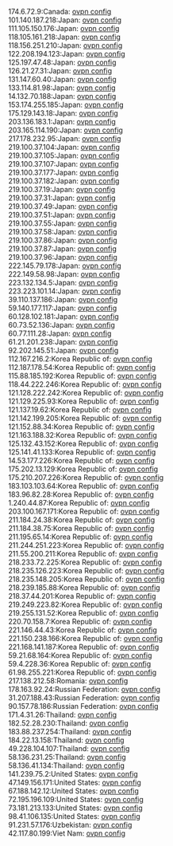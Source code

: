 174.6.72.9:Canada: [ovpn config](vpn/174_6_72_9.ovpn)  
101.140.187.218:Japan: [ovpn config](vpn/101_140_187_218.ovpn)  
111.105.150.176:Japan: [ovpn config](vpn/111_105_150_176.ovpn)  
118.105.161.218:Japan: [ovpn config](vpn/118_105_161_218.ovpn)  
118.156.251.210:Japan: [ovpn config](vpn/118_156_251_210.ovpn)  
122.208.194.123:Japan: [ovpn config](vpn/122_208_194_123.ovpn)  
125.197.47.48:Japan: [ovpn config](vpn/125_197_47_48.ovpn)  
126.21.27.31:Japan: [ovpn config](vpn/126_21_27_31.ovpn)  
131.147.60.40:Japan: [ovpn config](vpn/131_147_60_40.ovpn)  
133.114.81.98:Japan: [ovpn config](vpn/133_114_81_98.ovpn)  
14.132.70.188:Japan: [ovpn config](vpn/14_132_70_188.ovpn)  
153.174.255.185:Japan: [ovpn config](vpn/153_174_255_185.ovpn)  
175.129.143.18:Japan: [ovpn config](vpn/175_129_143_18.ovpn)  
203.136.183.1:Japan: [ovpn config](vpn/203_136_183_1.ovpn)  
203.165.114.190:Japan: [ovpn config](vpn/203_165_114_190.ovpn)  
217.178.232.95:Japan: [ovpn config](vpn/217_178_232_95.ovpn)  
219.100.37.104:Japan: [ovpn config](vpn/219_100_37_104.ovpn)  
219.100.37.105:Japan: [ovpn config](vpn/219_100_37_105.ovpn)  
219.100.37.107:Japan: [ovpn config](vpn/219_100_37_107.ovpn)  
219.100.37.177:Japan: [ovpn config](vpn/219_100_37_177.ovpn)  
219.100.37.182:Japan: [ovpn config](vpn/219_100_37_182.ovpn)  
219.100.37.19:Japan: [ovpn config](vpn/219_100_37_19.ovpn)  
219.100.37.31:Japan: [ovpn config](vpn/219_100_37_31.ovpn)  
219.100.37.49:Japan: [ovpn config](vpn/219_100_37_49.ovpn)  
219.100.37.51:Japan: [ovpn config](vpn/219_100_37_51.ovpn)  
219.100.37.55:Japan: [ovpn config](vpn/219_100_37_55.ovpn)  
219.100.37.58:Japan: [ovpn config](vpn/219_100_37_58.ovpn)  
219.100.37.86:Japan: [ovpn config](vpn/219_100_37_86.ovpn)  
219.100.37.87:Japan: [ovpn config](vpn/219_100_37_87.ovpn)  
219.100.37.96:Japan: [ovpn config](vpn/219_100_37_96.ovpn)  
222.145.79.178:Japan: [ovpn config](vpn/222_145_79_178.ovpn)  
222.149.58.98:Japan: [ovpn config](vpn/222_149_58_98.ovpn)  
223.132.134.5:Japan: [ovpn config](vpn/223_132_134_5.ovpn)  
223.223.101.14:Japan: [ovpn config](vpn/223_223_101_14.ovpn)  
39.110.137.186:Japan: [ovpn config](vpn/39_110_137_186.ovpn)  
59.140.177.117:Japan: [ovpn config](vpn/59_140_177_117.ovpn)  
60.128.102.181:Japan: [ovpn config](vpn/60_128_102_181.ovpn)  
60.73.52.136:Japan: [ovpn config](vpn/60_73_52_136.ovpn)  
60.77.111.28:Japan: [ovpn config](vpn/60_77_111_28.ovpn)  
61.21.201.238:Japan: [ovpn config](vpn/61_21_201_238.ovpn)  
92.202.145.51:Japan: [ovpn config](vpn/92_202_145_51.ovpn)  
112.167.216.2:Korea Republic of: [ovpn config](vpn/112_167_216_2.ovpn)  
112.187.178.54:Korea Republic of: [ovpn config](vpn/112_187_178_54.ovpn)  
115.88.185.192:Korea Republic of: [ovpn config](vpn/115_88_185_192.ovpn)  
118.44.222.246:Korea Republic of: [ovpn config](vpn/118_44_222_246.ovpn)  
121.128.222.242:Korea Republic of: [ovpn config](vpn/121_128_222_242.ovpn)  
121.129.225.93:Korea Republic of: [ovpn config](vpn/121_129_225_93.ovpn)  
121.137.19.62:Korea Republic of: [ovpn config](vpn/121_137_19_62.ovpn)  
121.142.199.205:Korea Republic of: [ovpn config](vpn/121_142_199_205.ovpn)  
121.152.88.34:Korea Republic of: [ovpn config](vpn/121_152_88_34.ovpn)  
121.163.188.32:Korea Republic of: [ovpn config](vpn/121_163_188_32.ovpn)  
125.132.43.152:Korea Republic of: [ovpn config](vpn/125_132_43_152.ovpn)  
125.141.41.133:Korea Republic of: [ovpn config](vpn/125_141_41_133.ovpn)  
14.53.177.226:Korea Republic of: [ovpn config](vpn/14_53_177_226.ovpn)  
175.202.13.129:Korea Republic of: [ovpn config](vpn/175_202_13_129.ovpn)  
175.210.207.226:Korea Republic of: [ovpn config](vpn/175_210_207_226.ovpn)  
183.103.103.64:Korea Republic of: [ovpn config](vpn/183_103_103_64.ovpn)  
183.96.82.28:Korea Republic of: [ovpn config](vpn/183_96_82_28.ovpn)  
1.240.44.87:Korea Republic of: [ovpn config](vpn/1_240_44_87.ovpn)  
203.100.167.171:Korea Republic of: [ovpn config](vpn/203_100_167_171.ovpn)  
211.184.24.38:Korea Republic of: [ovpn config](vpn/211_184_24_38.ovpn)  
211.184.38.75:Korea Republic of: [ovpn config](vpn/211_184_38_75.ovpn)  
211.195.65.14:Korea Republic of: [ovpn config](vpn/211_195_65_14.ovpn)  
211.244.251.223:Korea Republic of: [ovpn config](vpn/211_244_251_223.ovpn)  
211.55.200.211:Korea Republic of: [ovpn config](vpn/211_55_200_211.ovpn)  
218.233.72.225:Korea Republic of: [ovpn config](vpn/218_233_72_225.ovpn)  
218.235.126.223:Korea Republic of: [ovpn config](vpn/218_235_126_223.ovpn)  
218.235.148.205:Korea Republic of: [ovpn config](vpn/218_235_148_205.ovpn)  
218.239.185.88:Korea Republic of: [ovpn config](vpn/218_239_185_88.ovpn)  
218.37.44.201:Korea Republic of: [ovpn config](vpn/218_37_44_201.ovpn)  
219.249.223.82:Korea Republic of: [ovpn config](vpn/219_249_223_82.ovpn)  
219.255.131.52:Korea Republic of: [ovpn config](vpn/219_255_131_52.ovpn)  
220.70.158.7:Korea Republic of: [ovpn config](vpn/220_70_158_7.ovpn)  
221.146.44.43:Korea Republic of: [ovpn config](vpn/221_146_44_43.ovpn)  
221.150.238.166:Korea Republic of: [ovpn config](vpn/221_150_238_166.ovpn)  
221.168.141.187:Korea Republic of: [ovpn config](vpn/221_168_141_187.ovpn)  
59.21.68.164:Korea Republic of: [ovpn config](vpn/59_21_68_164.ovpn)  
59.4.228.36:Korea Republic of: [ovpn config](vpn/59_4_228_36.ovpn)  
61.98.255.221:Korea Republic of: [ovpn config](vpn/61_98_255_221.ovpn)  
217.138.212.58:Romania: [ovpn config](vpn/217_138_212_58.ovpn)  
178.163.92.24:Russian Federation: [ovpn config](vpn/178_163_92_24.ovpn)  
31.207.188.43:Russian Federation: [ovpn config](vpn/31_207_188_43.ovpn)  
90.157.78.186:Russian Federation: [ovpn config](vpn/90_157_78_186.ovpn)  
171.4.31.26:Thailand: [ovpn config](vpn/171_4_31_26.ovpn)  
182.52.28.230:Thailand: [ovpn config](vpn/182_52_28_230.ovpn)  
183.88.237.254:Thailand: [ovpn config](vpn/183_88_237_254.ovpn)  
184.22.13.158:Thailand: [ovpn config](vpn/184_22_13_158.ovpn)  
49.228.104.107:Thailand: [ovpn config](vpn/49_228_104_107.ovpn)  
58.136.231.25:Thailand: [ovpn config](vpn/58_136_231_25.ovpn)  
58.136.41.134:Thailand: [ovpn config](vpn/58_136_41_134.ovpn)  
141.239.75.2:United States: [ovpn config](vpn/141_239_75_2.ovpn)  
47.149.156.171:United States: [ovpn config](vpn/47_149_156_171.ovpn)  
67.188.142.12:United States: [ovpn config](vpn/67_188_142_12.ovpn)  
72.195.196.109:United States: [ovpn config](vpn/72_195_196_109.ovpn)  
73.181.213.133:United States: [ovpn config](vpn/73_181_213_133.ovpn)  
98.41.106.135:United States: [ovpn config](vpn/98_41_106_135.ovpn)  
91.231.57.176:Uzbekistan: [ovpn config](vpn/91_231_57_176.ovpn)  
42.117.80.199:Viet Nam: [ovpn config](vpn/42_117_80_199.ovpn)  
